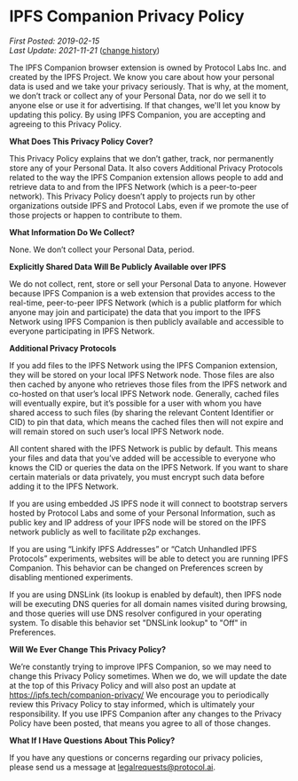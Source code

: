 # **IPFS Companion Privacy Policy**

<em>First Posted: 2019-02-15<br/>
Last Update: 2021-11-21</em> ([change history](https://github.com/ipfs-shipyard/ipfs-companion/commits/master/docs/PRIVACY-POLICY.md))

The IPFS Companion browser extension is owned by Protocol Labs Inc. and created
by the IPFS Project. We know you care about how your personal data is used and
we take your privacy seriously. That is why, at the moment, we don’t track or
collect any of your Personal Data, nor do we sell it to anyone else or use it
for advertising. If that changes, we'll let you know by updating this policy. By
using IPFS Companion, you are accepting and agreeing to this Privacy Policy.

**What Does This Privacy Policy Cover?**

This Privacy Policy explains that we don’t gather, track, nor permanently store
any of your Personal Data. It also covers Additional Privacy Protocols related
to the way the IPFS Companion extension allows people to add and retrieve data
to and from the IPFS Network (which is a peer-to-peer network). This Privacy
Policy doesn’t apply to projects run by other organizations outside IPFS and
Protocol Labs, even if we promote the use of those projects or happen to
contribute to them.

**What Information Do We Collect?**

None. We don’t collect your Personal Data, period.

**Explicitly Shared Data Will Be Publicly Available over IPFS**

We do not collect, rent, store or sell your Personal Data to anyone. However
because IPFS Companion is a web extension that provides access to the real-time,
peer-to-peer IPFS Network (which is a public platform for which anyone may join
and participate) the data that you import to the IPFS Network using IPFS
Companion is then publicly available and accessible to everyone participating in
IPFS Network.

**Additional Privacy Protocols**

If you add files to the IPFS Network using the IPFS Companion extension, they
will be stored on your local IPFS Network node. Those files are also then cached
by anyone who retrieves those files from the IPFS network and co-hosted on that
user’s local IPFS Network node. Generally, cached files will eventually expire,
but it’s possible for a user with whom you have shared access to such files (by
sharing the relevant Content Identifier or CID) to pin that data, which means
the cached files then will not expire and will remain stored on such user’s
local IPFS Network node.

All content shared with the IPFS Network is public by default. This means your
files and data that you’ve added will be accessible to everyone who knows the
CID or queries the data on the IPFS Network. If you want to share certain
materials or data privately, you must encrypt such data before adding it to the
IPFS Network.

If you are using embedded JS IPFS node it will connect to bootstrap servers
hosted by Protocol Labs and some of your Personal Information, such as public
key and IP address of your IPFS node will be stored on the IPFS network publicly
as well to facilitate p2p exchanges.

If you are using “Linkify IPFS Addresses” or “Catch Unhandled
IPFS Protocols” experiments, websites will be able to detect you are running
IPFS Companion. This behavior can be changed on Preferences screen by disabling
mentioned experiments.

If you are using DNSLink (its lookup is enabled by default), then IPFS node
will be executing DNS queries for all domain names visited during browsing,
and those queries will use DNS resolver configured in your operating system.
To disable this behavior set "DNSLink lookup" to "Off" in Preferences.

**Will We Ever Change This Privacy Policy?**

We’re constantly trying to improve IPFS Companion, so we may need to change this
Privacy Policy sometimes. When we do, we will update the date at the top of this
Privacy Policy and will also post an update at https://ipfs.tech/companion-privacy/
We encourage you to periodically review this Privacy Policy to stay informed, which
is ultimately your responsibility. If you use IPFS Companion after any changes
to the Privacy Policy have been posted, that means you agree to all of those
changes.

**What If I Have Questions About This Policy?**

If you have any questions or concerns regarding our privacy policies, please
send us a message at <legalrequests@protocol.ai>.
